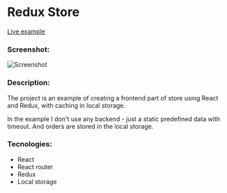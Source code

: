 # Redux Store

[Live example](https://redux-store.danzino.com/)

### Screenshot:

![Screenshot](https://i.imgur.com/uiXiJoE.png)

### Description:

The project is an example of creating a frontend part of store using React and Redux, with caching in local storage.

In the example I don't use any backend - just a static predefined data with timeout. And orders are stored in the local storage.

### Tecnologies:

 - React
 - React router
 - Redux
 - Local storage
